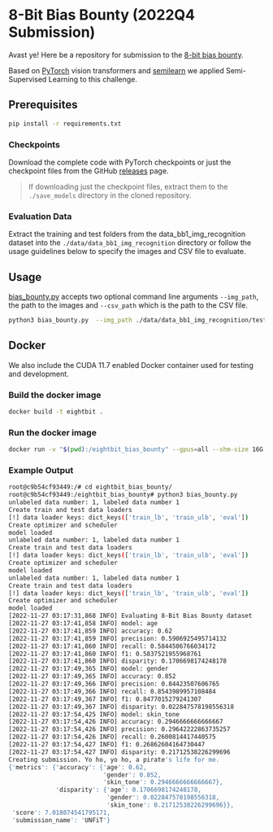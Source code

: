 # 8-Bit Bias Bounty (2022Q4 Submission)
Avast ye! Here be a repository for submission to the [8-bit bias bounty](https://biasbounty.ai/8-bbb).

Based on [PyTorch](https://pytorch.org/) vision transformers and [semilearn](https://github.com/microsoft/Semi-supervised-learning) we applied Semi-Supervised Learning to this challenge.

## Prerequisites
```bash
pip install -r requirements.txt
```

### Checkpoints
Download the complete code with PyTorch checkpoints or just the checkpoint files from the GitHub [releases](https://github.com/cd-anderson/eightbit_bias_bounty_01/releases) page. 

> If downloading just the checkpoint files, extract them to the ``./save_models`` directory in the cloned repository.

### Evaluation Data
Extract the training and test folders from the data_bb1_img_recognition dataset into the ``./data/data_bb1_img_recognition`` directory or follow the usage guidelines below to specify the images and CSV file to evaluate.

## Usage
[bias_bounty.py](bias_bounty.py) accepts two optional command line arguments ``--img_path``, the path to the images and ``--csv_path`` which is the path to the CSV file.
```bash
python3 bias_bounty.py  --img_path ./data/data_bb1_img_recognition/test --csv_path ./data/data_bb1_img_recognition/test/labels.csv
```

## Docker
We also include the CUDA 11.7 enabled Docker container used for testing and development.

### Build the docker image
```bash
docker build -t eightbit .
```

### Run the docker image
```bash
docker run -v "$(pwd):/eightbit_bias_bounty" --gpus=all --shm-size 16G -it eightbit bash
```

### Example Output
```bash
root@c9b54cf93449:/# cd eightbit_bias_bounty/
root@c9b54cf93449:/eightbit_bias_bounty# python3 bias_bounty.py
unlabeled data number: 1, labeled data number 1
Create train and test data loaders
[!] data loader keys: dict_keys(['train_lb', 'train_ulb', 'eval'])
Create optimizer and scheduler
model loaded
unlabeled data number: 1, labeled data number 1
Create train and test data loaders
[!] data loader keys: dict_keys(['train_lb', 'train_ulb', 'eval'])
Create optimizer and scheduler
model loaded
unlabeled data number: 1, labeled data number 1
Create train and test data loaders
[!] data loader keys: dict_keys(['train_lb', 'train_ulb', 'eval'])
Create optimizer and scheduler
model loaded
[2022-11-27 03:17:31,868 INFO] Evaluating 8-Bit Bias Bounty dataset
[2022-11-27 03:17:41,858 INFO] model: age
[2022-11-27 03:17:41,859 INFO] accuracy: 0.62
[2022-11-27 03:17:41,859 INFO] precision: 0.5906925495714132
[2022-11-27 03:17:41,860 INFO] recall: 0.5844506766034172
[2022-11-27 03:17:41,860 INFO] f1: 0.5837521955968761
[2022-11-27 03:17:41,860 INFO] disparity: 0.1706698174248178
[2022-11-27 03:17:49,365 INFO] model: gender
[2022-11-27 03:17:49,365 INFO] accuracy: 0.852
[2022-11-27 03:17:49,366 INFO] precision: 0.84423507606765
[2022-11-27 03:17:49,366 INFO] recall: 0.8543989957108484
[2022-11-27 03:17:49,367 INFO] f1: 0.8477015279241307
[2022-11-27 03:17:49,367 INFO] disparity: 0.022847578198556318
[2022-11-27 03:17:54,425 INFO] model: skin_tone
[2022-11-27 03:17:54,426 INFO] accuracy: 0.2946666666666667
[2022-11-27 03:17:54,426 INFO] precision: 0.29642222863735257
[2022-11-27 03:17:54,426 INFO] recall: 0.2600814417440575
[2022-11-27 03:17:54,427 INFO] f1: 0.26862604164730447
[2022-11-27 03:17:54,427 INFO] disparity: 0.21712538226299696
Creating submission. Yo ho, yo ho, a pirate's life for me.
{'metrics': {'accuracy': {'age': 0.62,
                          'gender': 0.852,
                          'skin_tone': 0.2946666666666667},
             'disparity': {'age': 0.1706698174248178,
                           'gender': 0.022847578198556318,
                           'skin_tone': 0.21712538226299696}},
 'score': 7.018074541795171,
 'submission_name': 'UNFiT'}
```
